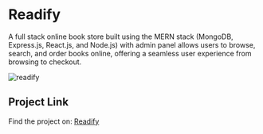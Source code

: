 # Readify

A full stack online book store built using the MERN stack (MongoDB, Express.js, React.js, and Node.js) with admin panel allows users to browse, search, and order books online, offering a seamless user experience from browsing to checkout.

![readify](https://github.com/user-attachments/assets/f87116ea-cb79-4bc5-9514-6b1a3b7e0a02)

## Project Link

Find the project on: [Readify](https://readifys.netlify.app/)
